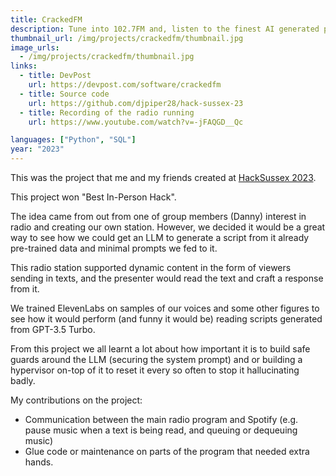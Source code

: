```yaml
---
title: CrackedFM
description: Tune into 102.7FM and, listen to the finest AI generated pirate radio. We have phonk, listener text-in support, news and, interviews.
thumbnail_url: /img/projects/crackedfm/thumbnail.jpg
image_urls:
  - /img/projects/crackedfm/thumbnail.jpg
links:
  - title: DevPost
    url: https://devpost.com/software/crackedfm
  - title: Source code
    url: https://github.com/djpiper28/hack-sussex-23
  - title: Recording of the radio running
    url: https://www.youtube.com/watch?v=-jFAQGD__Qc

languages: ["Python", "SQL"]
year: "2023"
---
```


This was the project that me and my friends created at [HackSussex 2023](https://www.hacksussex.com/events/hackathon).

This project won "Best In-Person Hack".

The idea came from out from one of group members (Danny) interest in radio and creating our own station. However, we decided it would be a great way to see how we could get an LLM to generate a script from it already pre-trained data and minimal prompts we fed to it.

This radio station supported dynamic content in the form of viewers sending in texts, and the presenter would read the text and craft a response from it.

We trained ElevenLabs on samples of our voices and some other figures to see how it would perform (and funny it would be) reading scripts generated from GPT-3.5 Turbo.

From this project we all learnt a lot about how important it is to build safe guards around the LLM (securing the system prompt) and or building a hypervisor on-top of it to reset it every so often to stop it hallucinating badly.

My contributions on the project:

- Communication between the main radio program and Spotify (e.g. pause music when a text is being read, and queuing or dequeuing music)
- Glue code or maintenance on parts of the program that needed extra hands.
